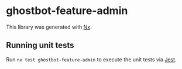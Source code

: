 # ghostbot-feature-admin

This library was generated with [Nx](https://nx.dev).

## Running unit tests

Run `nx test ghostbot-feature-admin` to execute the unit tests via [Jest](https://jestjs.io).
